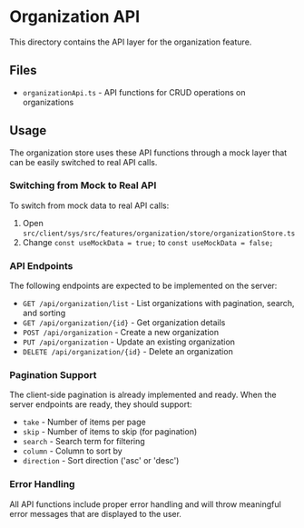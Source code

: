 # Organization API

This directory contains the API layer for the organization feature.

## Files

- `organizationApi.ts` - API functions for CRUD operations on organizations

## Usage

The organization store uses these API functions through a mock layer that can be easily switched to real API calls.

### Switching from Mock to Real API

To switch from mock data to real API calls:

1. Open `src/client/sys/src/features/organization/store/organizationStore.ts`
2. Change `const useMockData = true;` to `const useMockData = false;`

### API Endpoints

The following endpoints are expected to be implemented on the server:

- `GET /api/organization/list` - List organizations with pagination, search, and sorting
- `GET /api/organization/{id}` - Get organization details
- `POST /api/organization` - Create a new organization
- `PUT /api/organization` - Update an existing organization
- `DELETE /api/organization/{id}` - Delete an organization

### Pagination Support

The client-side pagination is already implemented and ready. When the server endpoints are ready, they should support:

- `take` - Number of items per page
- `skip` - Number of items to skip (for pagination)
- `search` - Search term for filtering
- `column` - Column to sort by
- `direction` - Sort direction ('asc' or 'desc')

### Error Handling

All API functions include proper error handling and will throw meaningful error messages that are displayed to the user.
